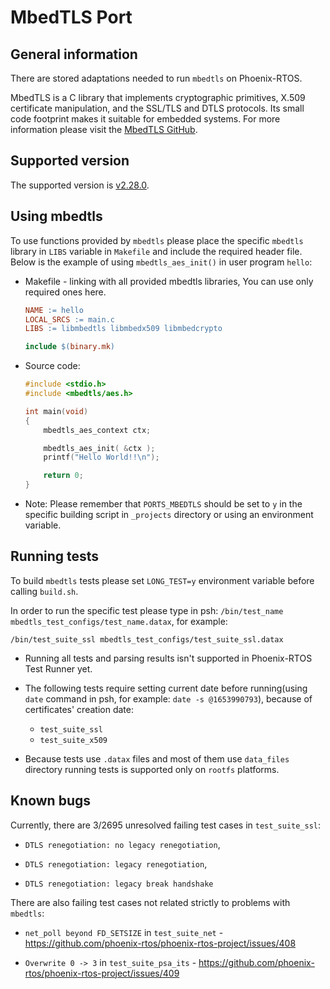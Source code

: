 # MbedTLS Port

## General information

There are stored adaptations needed to run `mbedtls` on Phoenix-RTOS.

MbedTLS is a C library that implements cryptographic primitives, X.509 certificate manipulation, and the SSL/TLS and
DTLS protocols. Its small code footprint makes it suitable for embedded systems. For more information please visit the
[MbedTLS GitHub](https://github.com/Mbed-TLS).

## Supported version

The supported version is [v2.28.0](https://github.com/Mbed-TLS/mbedtls/tree/v2.28.0).

## Using mbedtls

To use functions provided by `mbedtls` please place the specific `mbedtls` library in `LIBS` variable in `Makefile`
and include the required header file. Below is the example of using `mbedtls_aes_init()` in user program `hello`:

- Makefile - linking with all provided mbedtls libraries, You can use only required ones here.

  ```makefile
  NAME := hello
  LOCAL_SRCS := main.c
  LIBS := libmbedtls libmbedx509 libmbedcrypto

  include $(binary.mk)
  ```

- Source code:

  ```c
  #include <stdio.h>
  #include <mbedtls/aes.h>

  int main(void)
  {
      mbedtls_aes_context ctx;

      mbedtls_aes_init( &ctx );
      printf("Hello World!!\n");
  
      return 0;
  }
  ```

- Note: Please remember that `PORTS_MBEDTLS` should be set to `y` in the specific building script in `_projects`
directory or using an environment variable.

## Running tests

To build `mbedtls` tests please set `LONG_TEST=y` environment variable before calling `build.sh`.

In order to run the specific test please type in psh: `/bin/test_name mbedtls_test_configs/test_name.datax`, for
example:

```console
/bin/test_suite_ssl mbedtls_test_configs/test_suite_ssl.datax
```

- Running all tests and parsing results isn't supported in Phoenix-RTOS Test Runner yet.

- The following tests require setting current date before running(using `date` command in psh, for example:
`date -s @1653990793`), because of certificates' creation date:
  - `test_suite_ssl`
  - `test_suite_x509`

- Because tests use `.datax` files and most of them use `data_files` directory running tests is supported only on
`rootfs` platforms.

## Known bugs

Currently, there are 3/2695 unresolved failing test cases in `test_suite_ssl`:

- `DTLS renegotiation: no legacy renegotiation`,

- `DTLS renegotiation: legacy renegotiation`,

- `DTLS renegotiation: legacy break handshake`

There are also failing test cases not related strictly to problems with `mbedtls`:

- `net_poll beyond FD_SETSIZE` in `test_suite_net` - <https://github.com/phoenix-rtos/phoenix-rtos-project/issues/408>

- `Overwrite 0 -> 3` in `test_suite_psa_its` - <https://github.com/phoenix-rtos/phoenix-rtos-project/issues/409>
